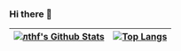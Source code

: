 ### Hi there 👋

| [![лthf's Github Stats](https://github-readme-stats.vercel.app/api?username=kthf&include_all_commits=true&count_private=true&show_icons=true&theme=dark)](https://github.com/kthf) | [![Top Langs](https://github-readme-stats.vercel.app/api/top-langs/?username=kthf&layout=compact&langs_count=3&theme=dark&hide=jupyter%20notebook)](https://github.com/kthf) |
|---|---|

